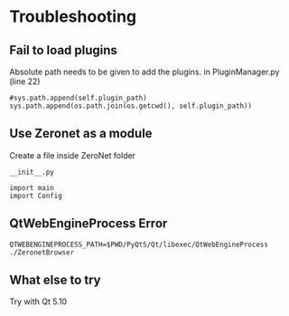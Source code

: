 # Troubleshooting

## Fail to load plugins

Absolute path needs to be given to add the plugins.
in PluginManager.py (line 22)
```
#sys.path.append(self.plugin_path)
sys.path.append(os.path.join(os.getcwd(), self.plugin_path))
```

## Use Zeronet as a module

Create a file inside ZeroNet folder

`__init__.py`
```
import main
import Config
```

## QtWebEngineProcess Error

```
QTWEBENGINEPROCESS_PATH=$PWD/PyQt5/Qt/libexec/QtWebEngineProcess ./ZeronetBrowser
```

## What else to try

Try with Qt 5.10

